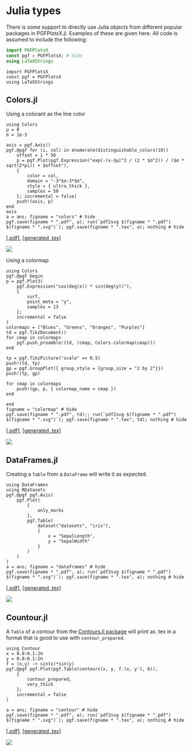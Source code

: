# Julia types

There is some support to directly use Julia objects from different popular packages in PGFPlotsX.jl. Examples of these are given here.
All code is assumed to include the following:

```jl
import PGFPlotsX
const pgf = PGFPlotsX; # hide
using LaTeXStrings
```

```@setup pgf
import PGFPlotsX
const pgf = PGFPlotsX
using LaTeXStrings
```

## Colors.jl

Using a colorant as the line color

```@example pgf
using Colors
μ = 0
σ = 1e-3

axis = pgf.Axis()
pgf.@pgf for (i, col) in enumerate(distinguishable_colors(10))
    offset = i * 50
    p = pgf.Plot(pgf.Expression("exp(-(x-$μ)^2 / (2 * $σ^2)) / ($σ * sqrt(2*pi)) + $offset"),
    {
        color = col,
        domain = "-3*$σ:3*$σ",
        style = { ultra_thick },
        samples = 50
    }; incremental = false)
    push!(axis, p)
end
axis
a = ans; figname = "colors" # hide
pgf.save(figname * ".pdf", a); run(`pdf2svg $(figname * ".pdf") $(figname * ".svg")`); pgf.save(figname * ".tex", a); nothing # hide
```

[\[.pdf\]](colors.pdf), [\[generated .tex\]](colors.tex)

![](colors.svg)

Using a colormap

```@example pgf
using Colors
pgf.@pgf begin
p = pgf.Plot3(
    pgf.Expression("cos(deg(x)) * sin(deg(y))"),
    {
        surf,
        point_meta = "y",
        samples = 13
    };
    incremental = false
)
colormaps = ["Blues", "Greens", "Oranges", "Purples"]
td = pgf.TikzDocument()
for cmap in colormaps
    pgf.push_preamble!(td, (cmap, Colors.colormap(cmap)))
end

tp = pgf.TikzPicture("scale" => 0.5)
push!(td, tp)
gp = pgf.GroupPlot({ group_style = {group_size = "2 by 2"}})
push!(tp, gp)

for cmap in colormaps
    push!(gp, p, { colormap_name = cmap })
end

end
figname = "colormap" # hide
pgf.save(figname * ".pdf", td);; run(`pdf2svg $(figname * ".pdf") $(figname * ".svg")`); pgf.save(figname * ".tex", td); nothing # hide
```

[\[.pdf\]](colormap.pdf), [\[generated .tex\]](colormap.tex)

![](colormap.svg)

## DataFrames.jl

Creating a `Table` from a `DataFrame` will write it as expected.

```@example pgf
using DataFrames
using RDatasets
pgf.@pgf pgf.Axis(
    pgf.Plot(
        {
            only_marks
        },
        pgf.Table(
            dataset("datasets", "iris"),
            {
                x = "SepalLength",
                y = "SepalWidth"
            }
        )
    )
)
a = ans; figname = "dataframes" # hide
pgf.save(figname * ".pdf", a); run(`pdf2svg $(figname * ".pdf") $(figname * ".svg")`); pgf.save(figname * ".tex", a); nothing # hide
```

[\[.pdf\]](dataframes.pdf), [\[generated .tex\]](dataframes.tex)

![](dataframes.svg)

## Countour.jl

A `Table` of a contour from the [Contours.jl package](https://github.com/JuliaGeometry/Contour.jl) will print as .tex in a format that is
good to use with `contour_prepared`.

```@example pgf
using Contour
x = 0.0:0.1:2π
y = 0.0:0.1:2π
f = (x,y) -> sin(x)*sin(y)
pgf.@pgf pgf.Plot(pgf.Table(contours(x, y, f.(x, y'), 6)),
    {
        contour_prepared,
        very_thick
    };
    incremental = false
)

a = ans; figname = "contour" # hide
pgf.save(figname * ".pdf", a); run(`pdf2svg $(figname * ".pdf") $(figname * ".svg")`); pgf.save(figname * ".tex", a); nothing # hide
```

[\[.pdf\]](contour.pdf), [\[generated .tex\]](contour.tex)

![](contour.svg)
